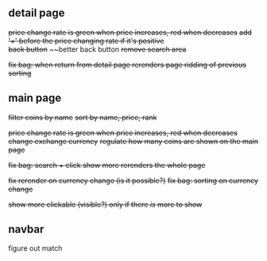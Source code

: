 ## detail page

~~price change rate is green when price increases, red when decreases~~
~~add '+' before the price changing rate if it's positive~~   
~~back button~~
~~better back button
~~remove search area~~

~~fix bag: when return from detail page rerenders page ridding of previous sorting~~

## main page
~~filter coins by name~~
~~sort by name, price, rank~~

~~price change rate is green when price increases, red when decreases~~
~~change exchange currency~~
~~regulate how many coins are shown on the main page~~

~~fix bag: search + click show more rerenders the whole page~~

~~fix rerender on currency change (is it possible?)~~
~~fix bag: sorting on currency change~~

~~show more clickable (visible?) only if there *is* more to show~~

## navbar
figure out match